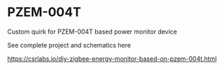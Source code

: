 # PZEM-004T
Custom quirk for PZEM-004T based power monitor device

See complete project and schematics here

https://csrlabs.io/diy-zigbee-energy-monitor-based-on-pzem-004t.html
